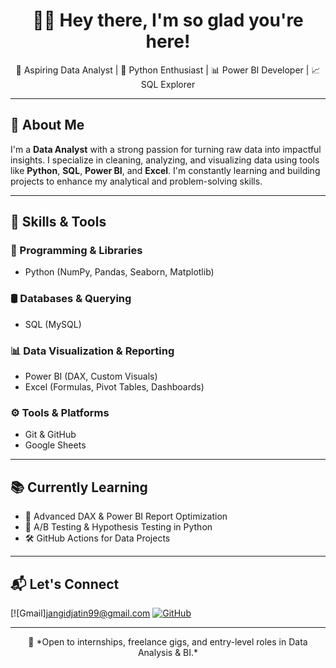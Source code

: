 <h1 align="center">👋😊 Hey there, I'm so glad you're here!</h1>

<p align="center">
  🎯 Aspiring Data Analyst | 🐍 Python Enthusiast | 📊 Power BI Developer | 📈 SQL Explorer
</p>

---

## 🧠 About Me

I'm a **Data Analyst** with a strong passion for turning raw data into impactful insights. I specialize in cleaning, analyzing, and visualizing data using tools like **Python**, **SQL**, **Power BI**, and **Excel**. I'm constantly learning and building projects to enhance my analytical and problem-solving skills.

---

## 🚀 Skills & Tools

### 🐍 Programming & Libraries
- Python (NumPy, Pandas, Seaborn, Matplotlib)

### 🛢️ Databases & Querying
- SQL (MySQL)

### 📊 Data Visualization & Reporting
- Power BI (DAX, Custom Visuals)
- Excel (Formulas, Pivot Tables, Dashboards)

### ⚙️ Tools & Platforms
- Git & GitHub
- Google Sheets

---

## 📚 Currently Learning

- 📘 Advanced DAX & Power BI Report Optimization  
- 🧪 A/B Testing & Hypothesis Testing in Python  
- 🛠️ GitHub Actions for Data Projects

---

## 📬 Let's Connect


[![Gmail][jangidjatin99@gmail.com](mailto:jangidjatin99@gmail.com)
[![GitHub](https://img.shields.io/badge/GitHub-black?logo=github&style=for-the-badge)](https://github.com/Jatin-jangid-hub)

---

<p align="center">
  🚀 *Open to internships, freelance gigs, and entry-level roles in Data Analysis & BI.*
</p>
